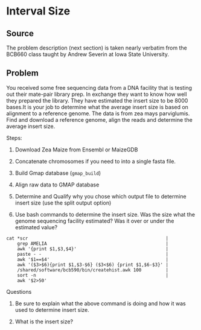 # Interval Size

## Source

The problem description (next section) is taken nearly verbatim from the BCB660
class taught by Andrew Severin at Iowa State University.

## Problem

You received some free sequencing data from a DNA facility that is testing out
their mate-pair library prep. In exchange they want to know how well they
prepared the library.  They have estimated the insert size to be 8000 bases.It
is your job to determine what the average insert size is based on alignment to
a reference genome. The data is from zea mays parviglumis. Find and download
a reference genome, align the reads and determine the average insert size.

Steps:

 1. Download Zea Maize from Ensembl or MaizeGDB

 2. Concatenate chromosomes if you need to into a single fasta file.

 3. Build Gmap database (`gmap_build`)

 4. Align raw data to GMAP database

 5. Determine and Qualify why you chose which output file to determine insert
    size  (use the split output option) 

 6. Use bash commands to determine the insert size.  Was the size what the
    genome sequencing facility estimated?  Was it over or under the estimated
    value?

```
cat *scr                                                   |
    grep AMELIA                                            |
    awk '{print $1,$3,$4}'                                 |
    paste - -                                              |
    awk '$1==$4'                                           |
    awk '($3>$6){print $1,$3-$6} ($3<$6) {print $1,$6-$3}' |
    /shared/software/bcb590/bin/createhist.awk 100         |
    sort -n                                                |
    awk '$2>50'
```

Questions

 1. Be sure to explain what the above command is doing and how it was used to
    determine insert size.

 2. What is the insert size?
